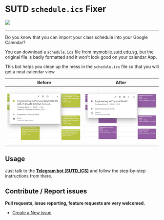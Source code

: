 # SUTD `schedule.ics` Fixer

<img src="https://img.shields.io/github/license/MarkHershey/calendar-generator?style=plastic">

--- 

Do you know that you can import your class schedule into your Google Calendar?

You can download a `schedule.ics` file from [mymobile.sutd.edu.sg](http://mymobile.sutd.edu.sg/), but the original file is badly formatted and it won't look good on your calendar App.

This bot helps you clean up the mess in the `schedule.ics` file so that you will get a neat calendar view.

| Before | After |
| :---: | :---: |
| <img src="before.png" height=auto width=auto> | <img src="after.png" height=auto width=auto> |


## Usage

Just talk to the [**Telegram bot (SUTD_ICS)**](https://t.me/sutd_ics_bot) and follow the step-by-step instructions from there.

## Contribute / Report issues

**Pull requests, issue reporting, feature requests are very welcomed.**


- [Create a New issue](https://github.com/MarkHershey/calendar-generator/issues)





<!-- 1. Go to [mymobile.sutd.edu.sg](mymobile.sutd.edu.sg).
2. Student Log In > Schedule > Top-right option icon > Download Schedule > Select Term
3. You will get `schedule.ics` for your selected term.
4. Download this Python file [`ics_fixer2.py`](https://github.com/MarkHershey/calendar-generator/blob/master/ics_fixer2.py).
5. Open `ics_fixer2.py` using any text editor.
6. Update the value of the `path` variable at 3rd line to the path of your `schedule.ics` on your local machine.
6. Save and Run. `python3 ics_fixer2.py`
7. `new.ics` will be generated, which is the cleaned version of your schedule.
8. Import it to your google calendar now! -->
